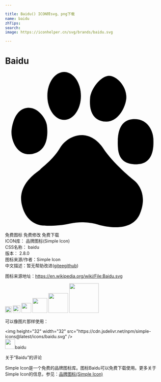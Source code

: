 ```yaml
---

title: Baidu() ICON转svg、png下载
name: baidu
zhTips: 
search: 
image: https://iconhelper.cn/svg/brands/baidu.svg

---
```


# Baidu  <small style="font-size: 60%;font-weight: 100"></small>

<div id="svg" class="svg-wrap">
<svg role="img" viewBox="0 0 24 24" xmlns="http://www.w3.org/2000/svg"><title>Baidu icon</title><path d="M4.312 12.65c2.61-.562 2.25-3.684 2.176-4.366-.128-1.05-1.366-2.888-3.044-2.74-2.11.186-2.418 3.24-2.418 3.24-.287 1.41.682 4.426 3.286 3.865m4.845-5.24c1.44 0 2.604-1.66 2.604-3.71 0-2.04-1.16-3.7-2.6-3.7S6.55 1.65 6.55 3.7c0 2.05 1.17 3.71 2.61 3.71m6.207.245c1.93.26 3.162-1.8 3.412-3.36.25-1.55-1-3.36-2.36-3.67-1.37-.316-3.06 1.874-3.23 3.3-.18 1.75.25 3.49 2.17 3.737M23 10.284c0-.746-.613-2.993-2.91-2.993-2.295 0-2.61 2.12-2.61 3.62 0 1.43.118 3.42 2.985 3.36 2.855-.07 2.543-3.24 2.543-3.99M20.1 16.82s-2.985-2.31-4.726-4.8c-2.36-3.677-5.715-2.18-6.834-.316-1.12 1.883-2.86 3.062-3.105 3.377-.25.31-3.6 2.12-2.854 5.42.75 3.3 3.36 3.24 3.36 3.24s1.92.19 4.16-.31 4.16.12 4.16.12 5.207 1.75 6.648-1.61c1.424-3.37-.81-5.11-.81-5.11"/></svg>
</div>
<detail full-name='baidu'></detail>

<div class="detail-page">
<p>
<span><span class="badge-success badge">免费图标</span> <span class="badge-success badge">免费修改</span>  <span class="badge-success badge">免费下载</span> </span>
<br/>
<span>
ICON库：
<span class="badge-secondary badge">品牌图标(Simple Icon)</span> 
</span>
<br/>
<span>
CSS名称：
<span class="badge-secondary badge">baidu</span> 
</span>

<br/>
<span>
版本：
<span class="badge-secondary badge">2.8.0</span> 
</span>
<br/>
<span>图标来源/作者：<span class="badge-light badge">Simple Icon</span></span> 
<br/>
<span class="zh-detail">中文描述：暂无<span class="help-link"><span>帮助改进</span>(<a href="https://gitee.com/liuwave/icon-helper/edit/master/json/brands/baidu.json" target="_blank" rel="noopener noreferrer">gitee</a><a href="https://github.com/liuwave/icon-helper/edit/master/json/brands/baidu.json" target="_blank" rel="noopener noreferrer">github</a></span>)</span><br/>
</p>
</div><div class="description description alert alert-light"><p>图标来源地址：<a href="https://en.wikipedia.org/wiki/File:Baidu.svg" target="_blank" rel="noopener noreferrer">https://en.wikipedia.org/wiki/File:Baidu.svg</a></p></div>
<div class="alert alert-dark">
<img height="21" width="21" src="https://cdn.jsdelivr.net/npm/simple-icons@latest/icons/baidu.svg" />
<img height="24" width="24" src="https://cdn.jsdelivr.net/npm/simple-icons@latest/icons/baidu.svg" />
<img height="32" width="32" src="https://cdn.jsdelivr.net/npm/simple-icons@latest/icons/baidu.svg" />
<img height="48" width="48" src="https://cdn.jsdelivr.net/npm/simple-icons@latest/icons/baidu.svg" />
<img height="64" width="64" src="https://cdn.jsdelivr.net/npm/simple-icons@latest/icons/baidu.svg" />
<img height="96" width="96" src="https://cdn.jsdelivr.net/npm/simple-icons@latest/icons/baidu.svg" />

</div>
<div>
  <p>可以像图片那样使用：    
  </p>
  <div class="alert alert-primary" style="font-size: 14px">
    &lt;img height="32" width="32" src="https://cdn.jsdelivr.net/npm/simple-icons@latest/icons/baidu.svg" /&gt;
    <copy-btn content='<img height="32" width="32" src="https://cdn.jsdelivr.net/npm/simple-icons@latest/icons/baidu.svg" />'></copy-btn>
  </div>
  <div class="alert alert-secondary">
    <img height="32" width="32" src="https://cdn.jsdelivr.net/npm/simple-icons@latest/icons/baidu.svg" />baidu
    <copy-btn content="baidu" btn-title="复制图标名称"></copy-btn>
  </div>
</div>

<Vssue title="关于“Baidu”的评论" >关于“Baidu”的评论</Vssue>


<div><p>Simple Icon是一个免费的品牌图标库。图标Baidu可以免费下载使用。更多关于  Simple Icon的信息，参见：<a target="_blank" href="https://iconhelper.cn/brands.html">品牌图标(Simple Icon)</a>
</p></div>
